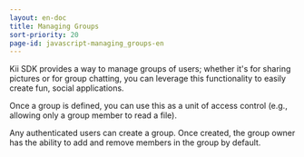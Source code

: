 ```yaml
---
layout: en-doc
title: Managing Groups
sort-priority: 20
page-id: javascript-managing_groups-en
---
```

Kii SDK provides a way to manage groups of users; whether it's for sharing pictures or for group chatting, you can leverage this functionality to easily create fun, social applications.

Once a group is defined, you can use this as a unit of access control (e.g., allowing only a group member to read a file).

Any authenticated users can create a group.  Once created, the group owner has the ability to add and remove members in the group by default.
